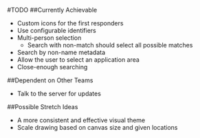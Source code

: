 #TODO
##Currently Achievable
- Custom icons for the first responders
- Use configurable identifiers
- Multi-person selection
    - Search with non-match should select all possible matches
- Search by non-name metadata
- Allow the user to select an application area
- Close-enough searching

##Dependent on Other Teams
- Talk to the server for updates

##Possible Stretch Ideas
- A more consistent and effective visual theme
- Scale drawing based on canvas size and given locations

